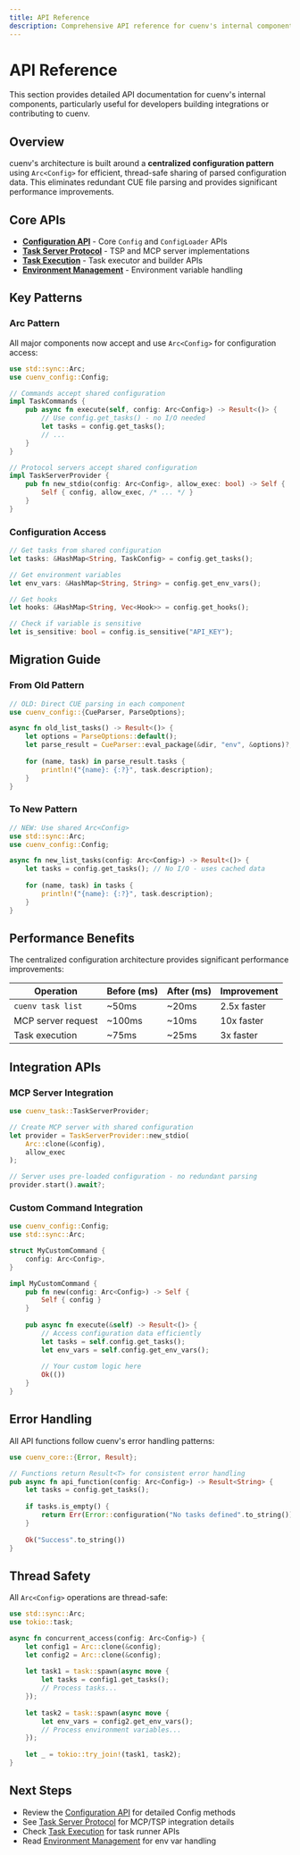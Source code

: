 ```yaml
---
title: API Reference
description: Comprehensive API reference for cuenv's internal components and integrations
---
```


# API Reference

This section provides detailed API documentation for cuenv's internal components, particularly useful for developers building integrations or contributing to cuenv.

## Overview

cuenv's architecture is built around a **centralized configuration pattern** using `Arc<Config>` for efficient, thread-safe sharing of parsed configuration data. This eliminates redundant CUE file parsing and provides significant performance improvements.

## Core APIs

- **[Configuration API](./configuration)** - Core `Config` and `ConfigLoader` APIs
- **[Task Server Protocol](./task-server-protocol)** - TSP and MCP server implementations  
- **[Task Execution](./task-execution)** - Task executor and builder APIs
- **[Environment Management](./environment-management)** - Environment variable handling

## Key Patterns

### Arc<Config> Pattern

All major components now accept and use `Arc<Config>` for configuration access:

```rust
use std::sync::Arc;
use cuenv_config::Config;

// Commands accept shared configuration
impl TaskCommands {
    pub async fn execute(self, config: Arc<Config>) -> Result<()> {
        // Use config.get_tasks() - no I/O needed
        let tasks = config.get_tasks();
        // ...
    }
}

// Protocol servers accept shared configuration  
impl TaskServerProvider {
    pub fn new_stdio(config: Arc<Config>, allow_exec: bool) -> Self {
        Self { config, allow_exec, /* ... */ }
    }
}
```

### Configuration Access

```rust
// Get tasks from shared configuration
let tasks: &HashMap<String, TaskConfig> = config.get_tasks();

// Get environment variables
let env_vars: &HashMap<String, String> = config.get_env_vars();

// Get hooks
let hooks: &HashMap<String, Vec<Hook>> = config.get_hooks();

// Check if variable is sensitive
let is_sensitive: bool = config.is_sensitive("API_KEY");
```

## Migration Guide

### From Old Pattern

```rust
// OLD: Direct CUE parsing in each component
use cuenv_config::{CueParser, ParseOptions};

async fn old_list_tasks() -> Result<()> {
    let options = ParseOptions::default();
    let parse_result = CueParser::eval_package(&dir, "env", &options)?; // Expensive I/O
    
    for (name, task) in parse_result.tasks {
        println!("{name}: {:?}", task.description);
    }
}
```

### To New Pattern

```rust
// NEW: Use shared Arc<Config>
use std::sync::Arc;
use cuenv_config::Config;

async fn new_list_tasks(config: Arc<Config>) -> Result<()> {
    let tasks = config.get_tasks(); // No I/O - uses cached data
    
    for (name, task) in tasks {
        println!("{name}: {:?}", task.description);
    }
}
```

## Performance Benefits

The centralized configuration architecture provides significant performance improvements:

| Operation | Before (ms) | After (ms) | Improvement |
|-----------|-------------|------------|-------------|
| `cuenv task list` | ~50ms | ~20ms | 2.5x faster |
| MCP server request | ~100ms | ~10ms | 10x faster |
| Task execution | ~75ms | ~25ms | 3x faster |

## Integration APIs

### MCP Server Integration

```rust
use cuenv_task::TaskServerProvider;

// Create MCP server with shared configuration
let provider = TaskServerProvider::new_stdio(
    Arc::clone(&config),
    allow_exec
);

// Server uses pre-loaded configuration - no redundant parsing
provider.start().await?;
```

### Custom Command Integration

```rust
use cuenv_config::Config;
use std::sync::Arc;

struct MyCustomCommand {
    config: Arc<Config>,
}

impl MyCustomCommand {
    pub fn new(config: Arc<Config>) -> Self {
        Self { config }
    }
    
    pub async fn execute(&self) -> Result<()> {
        // Access configuration data efficiently
        let tasks = self.config.get_tasks();
        let env_vars = self.config.get_env_vars();
        
        // Your custom logic here
        Ok(())
    }
}
```

## Error Handling

All API functions follow cuenv's error handling patterns:

```rust
use cuenv_core::{Error, Result};

// Functions return Result<T> for consistent error handling
pub async fn api_function(config: Arc<Config>) -> Result<String> {
    let tasks = config.get_tasks();
    
    if tasks.is_empty() {
        return Err(Error::configuration("No tasks defined".to_string()));
    }
    
    Ok("Success".to_string())
}
```

## Thread Safety

All `Arc<Config>` operations are thread-safe:

```rust
use std::sync::Arc;
use tokio::task;

async fn concurrent_access(config: Arc<Config>) {
    let config1 = Arc::clone(&config);
    let config2 = Arc::clone(&config);
    
    let task1 = task::spawn(async move {
        let tasks = config1.get_tasks();
        // Process tasks...
    });
    
    let task2 = task::spawn(async move {
        let env_vars = config2.get_env_vars();
        // Process environment variables...
    });
    
    let _ = tokio::try_join!(task1, task2);
}
```

## Next Steps

- Review the [Configuration API](./configuration) for detailed Config methods
- See [Task Server Protocol](./task-server-protocol) for MCP/TSP integration details
- Check [Task Execution](./task-execution) for task runner APIs
- Read [Environment Management](./environment-management) for env var handling